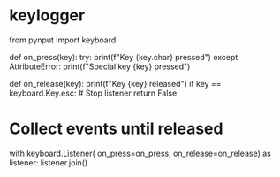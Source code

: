 # keylogger
from pynput import keyboard

def on_press(key):
    try:
        print(f"Key {key.char} pressed")
    except AttributeError:
        print(f"Special key {key} pressed")

def on_release(key):
    print(f"Key {key} released")
    if key == keyboard.Key.esc:
        # Stop listener
        return False

# Collect events until released
with keyboard.Listener(
        on_press=on_press,
        on_release=on_release) as listener:
    listener.join()

